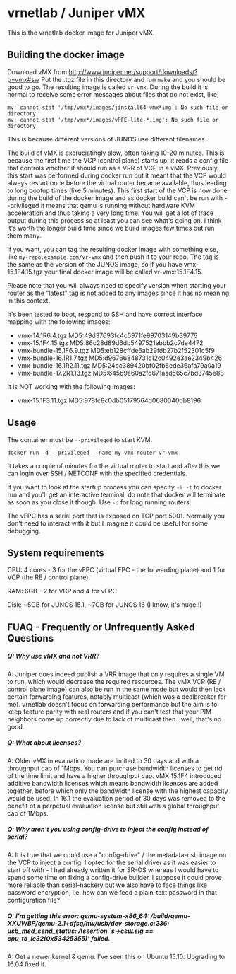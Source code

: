 vrnetlab / Juniper vMX
========================
This is the vrnetlab docker image for Juniper vMX.

Building the docker image
-------------------------
Download vMX from http://www.juniper.net/support/downloads/?p=vmx#sw
Put the .tgz file in this directory and run `make` and you should be good to
go. The resulting image is called `vr-vmx`. During the build it is normal to
receive some error messages about files that do not exist, like;

    mv: cannot stat '/tmp/vmx*/images/jinstall64-vmx*img': No such file or directory
    mv: cannot stat '/tmp/vmx*/images/vPFE-lite-*.img': No such file or directory

This is because different versions of JUNOS use different filenames.

The build of vMX is excruciatingly slow, often taking 10-20 minutes. This is
because the first time the VCP (control plane) starts up, it reads a config
file that controls whether it should run as a VRR of VCP in a vMX.  Previously
this start was performed during docker run but it meant that the VCP would
always restart once before the virtual router became available, thus leading to
long bootup times (like 5 minutes). This first start of the VCP is now done
during the build of the docker image and as docker build can't be run with
--privileged it means that qemu is running without hardware KVM acceleration
and thus taking a very long time. You will get a lot of trace output during
this process so at least you can see what's going on. I think it's worth the
longer build time since we build images few times but run them many.

If you want, you can tag the resulting docker image with something else, like
`my-repo.example.com/vr-vmx` and then push it to your repo.  The tag is the
same as the version of the JUNOS image, so if you have vmx-15.1F4.15.tgz your
final docker image will be called vr-vmx:15.1F4.15.

Please note that you will always need to specify version when starting your
router as the "latest" tag is not added to any images since it has no meaning
in this context.

It's been tested to boot, respond to SSH and have correct interface mapping
with the following images:

 * vmx-14.1R6.4.tgz  MD5:49d37693fc4c5971fe99703149b39776
 * vmx-15.1F4.15.tgz  MD5:86c28d89d6db5497521ebbb2c7de4472
 * vmx-bundle-15.1F6.9.tgz  MD5:eb128cffde6ab29fdb27b2f52301c5f9
 * vmx-bundle-16.1R1.7.tgz  MD5:d96766848731c12c0492e3ae2349b426
 * vmx-bundle-16.1R2.11.tgz  MD5:24bc389420bf02fb6ede36afa79a0a19
 * vmx-bundle-17.2R1.13.tgz  MD5:64569e60a2fd671aad565c7bd3745e88

It is NOT working with the following images:

 * vmx-15.1F3.11.tgz  MD5:978fc8c0db05179564d0680040db8196

Usage
-----
The container must be `--privileged` to start KVM.
```
docker run -d --privileged --name my-vmx-router vr-vmx
```
It takes a couple of minutes for the virtual router to start and after this we
can login over SSH / NETCONF with the specified credentials.

If you want to look at the startup process you can specify `-i -t` to docker
run and you'll get an interactive terminal, do note that docker will terminate
as soon as you close it though. Use `-d` for long running routers.

The vFPC has a serial port that is exposed on TCP port 5001. Normally you don't
need to interact with it but I imagine it could be useful for some debugging.

System requirements
-------------------
CPU: 4 cores - 3 for the vFPC (virtual FPC - the forwarding plane) and 1 for
VCP (the RE / control plane).

RAM: 6GB - 2 for VCP and 4 for vFPC

Disk: ~5GB for JUNOS 15.1, ~7GB for JUNOS 16 (I know, it's huge!!)

FUAQ - Frequently or Unfrequently Asked Questions
-------------------------------------------------
##### Q: Why use vMX and not VRR?
A: Juniper does indeed publish a VRR image that only requires a single VM to
run, which would decrease the required resources. The vMX VCP (RE / control
plane image) can also be run in the same mode but would then lack certain
forwarding features, notably multicast (which was a dealbreaker for me).
vrnetlab doesn't focus on forwarding performance but the aim is to keep feature
parity with real routers and if you can't test that your PIM neighbors come up
correctly due to lack of multicast then.. well, that's no good.

##### Q: What about licenses?
A: Older vMX in evaluation mode are limited to 30 days and with a throughput
cap of 1Mbps. You can purchase bandwidth licenses to get rid of the time limit
and have a higher throughput cap. vMX 15.1F4 introduced additive bandwidth
licenses which means bandwidth licenses are added together, before which only
the bandwidth license with the highest capacity would be used. In 16.1 the
evaluation period of 30 days was removed to the benefit of a perpetual
evaluation license but still with a global throughput cap of 1Mbps.

##### Q: Why aren't you using config-drive to inject the config instead of serial?
A: It is true that we could use a "config-drive" / the metadata-usb image on
the VCP to inject a config. I opted for the serial driver as it was easier to
start off with - I had already written it for SR-OS whereas I would have to
spend some time on fixing a config-drive builder. I suppose it could prove more
reliable than serial-hackery but we also have to face things like password
encryption, i.e. how can we feed a plain-text password in that configuration
file?

##### Q: I'm getting this error: qemu-system-x86_64: /build/qemu-XXUWBP/qemu-2.1+dfsg/hw/usb/dev-storage.c:236: usb_msd_send_status: Assertion `s->csw.sig == cpu_to_le32(0x53425355)' failed.
A: Get a newer kernel & qemu. I've seen this on Ubuntu 15.10. Upgrading to
16.04 fixed it.
